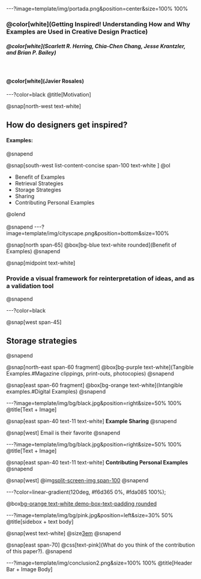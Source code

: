 ---?image=template/img/portada.png&position=center&size=100% 100%
### @color[white](Getting Inspired! Understanding How and Why Examples are Used in Creative Design Practice)
##### @color[white](Scarlett R. Herring, Chia-Chen Chang, Jesse Krantzler, and Brian P. Bailey)

&nbsp;

#### @color[white](Javier Rosales)


---?color=black
@title[Motivation]

@snap[north-west text-white]
## How do designers get inspired?
#### Examples:
@snapend

@snap[south-west list-content-concise span-100 text-white ]
@ol
- Benefit of Examples
- Retrieval Strategies
- Storage Strategies
- Sharing
- Contributing Personal Examples

@olend
<br><br>
@snapend
---?image=template/img/cityscape.png&position=bottom&size=100%

@snap[north span-65]
@box[bg-blue text-white rounded](Benefit of Examples)
@snapend


@snap[midpoint text-white]
### Provide a visual framework for reinterpretation of ideas, and as a validation tool
@snapend

---?color=black

@snap[west span-45]
## Storage strategies
@snapend

@snap[north-east span-60 fragment]
@box[bg-purple text-white](Tangible Examples.#Magazine clippings, print-outs, photocopies)
@snapend

@snap[east span-60 fragment]
@box[bg-orange text-white](Intangible examples.#Digital Examples)
@snapend

---?image=template/img/bg/black.jpg&position=right&size=50% 100%
@title[Text + Image]

@snap[east span-40 text-11 text-white]
**Example Sharing**
@snapend

@snap[west]
Email is their favorite
@snapend

---?image=template/img/bg/black.jpg&position=right&size=50% 100%
@title[Text + Image]

@snap[east span-40 text-11 text-white]
**Contributing Personal Examples**
@snapend

@snap[west]
@img[split-screen-img span-100](template/img/graph2.png)
@snapend


---?color=linear-gradient(120deg, #f6d365 0%, #fda085 100%);

@box[bg-orange text-white demo-box-text-padding rounded](Discussion)

---?image=template/img/bg/pink.jpg&position=left&size=30% 50%
@title[sidebox + text body]

@snap[west text-white]
@size[3em](1.)
@snapend

@snap[east span-70]
 @css[text-pink](What do you think of the contribution of this paper?).
@snapend

---?image=template/img/conclusion2.png&size=100% 100%
@title[Header Bar + Image Body]
